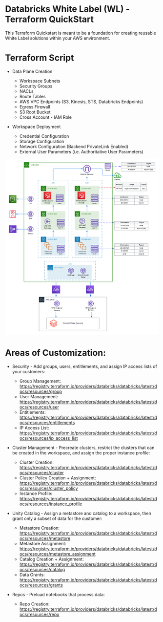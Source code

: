 # Databricks White Label (WL) - Terraform QuickStart

This Terraform Quickstart is meant to be a foundation for creating reusable White Label solutions within your AWS environment.

# Terraform Script

- Data Plane Creation
    - Workspace Subnets
    - Security Groups
    - NACLs
    - Route Tables
    - AWS VPC Endpoints (S3, Kinesis, STS, Databricks Endpoints)
    - Egress Firewall
    - S3 Root Bucket
    - Cross Account - IAM Role

- Workspace Deployment
    - Credential Configuration
    - Storage Configuration
    - Network Configuration (Backend PrivateLink Enabled)
    - External User Parameters (i.e. Authoritative User Parameters)

![Architecture Diagram](https://github.com/JDBraun/wl-terraform-quickstart/blob/main/img/White%20Label%20-%20Network%20Topology.png)

# Areas of Customization:

- Security - Add groups, users, entitlements, and assign IP access lists of your customers:
    - Group Management: https://registry.terraform.io/providers/databricks/databricks/latest/docs/resources/group
    - User Management: https://registry.terraform.io/providers/databricks/databricks/latest/docs/resources/user
    - Entitlements: https://registry.terraform.io/providers/databricks/databricks/latest/docs/resources/entitlements
    - IP Access List: https://registry.terraform.io/providers/databricks/databricks/latest/docs/resources/ip_access_list

- Cluster Management - Precreate clusters, restrict the clusters that can be created in the workspace, and assign the proper instance profile: 
    - Cluster Creation: https://registry.terraform.io/providers/databricks/databricks/latest/docs/resources/cluster
    - Cluster Policy Creation + Assignment: https://registry.terraform.io/providers/databricks/databricks/latest/docs/resources/cluster_policy
    - Instance Profile: https://registry.terraform.io/providers/databricks/databricks/latest/docs/resources/instance_profile

- Unity Catalog - Assign a metastore and catalog to a workspace, then grant only a subset of data for the customer:
    - Metastore Creation: https://registry.terraform.io/providers/databricks/databricks/latest/docs/resources/metastore
    - Metastore Assignment: https://registry.terraform.io/providers/databricks/databricks/latest/docs/resources/metastore_assignment
    - Catalog Creation + Assignment: https://registry.terraform.io/providers/databricks/databricks/latest/docs/resources/catalog
    - Data Grants: https://registry.terraform.io/providers/databricks/databricks/latest/docs/resources/grants

- Repos - Preload notebooks that process data: 
    - Repo Creation: https://registry.terraform.io/providers/databricks/databricks/latest/docs/resources/repo
